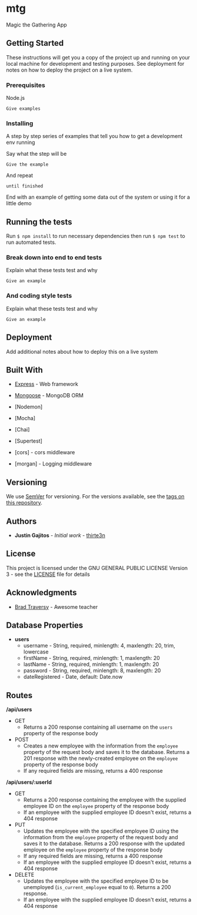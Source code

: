 # mtg

Magic the Gathering App

## Getting Started

These instructions will get you a copy of the project up and running on your local machine for development and testing purposes. See deployment for notes on how to deploy the project on a live system.

### Prerequisites

Node.js

```
Give examples
```

### Installing

A step by step series of examples that tell you how to get a development env running

Say what the step will be

```
Give the example
```

And repeat

```
until finished
```

End with an example of getting some data out of the system or using it for a little demo

## Running the tests

Run `$ npm install` to run necessary dependencies then run `$ npm test` to run automated tests.

### Break down into end to end tests

Explain what these tests test and why

```
Give an example
```

### And coding style tests

Explain what these tests test and why

```
Give an example
```

## Deployment

Add additional notes about how to deploy this on a live system

## Built With

* [Express](http://www.dropwizard.io/1.0.2/docs/) - Web framework
* [Mongoose](#) - MongoDB ORM

* [Nodemon]

* [Mocha]
* [Chai]
* [Supertest]

* [cors] - cors middleware
* [morgan] - Logging middleware

## Versioning

We use [SemVer](http://semver.org/) for versioning. For the versions available, see the [tags on this repository](https://github.com/your/project/tags).

## Authors

* **Justin Gajitos** - *Initial work* - [thirte3n](https://github.com/thirte3n)

## License

This project is licensed under the GNU GENERAL PUBLIC LICENSE Version 3 - see the [LICENSE](LICENSE) file for details

## Acknowledgments

* [Brad Traversy](https://www.youtube.com/user/TechGuyWeb) - Awesome teacher

## Database Properties

* **users**
  - username - String, required, minlength: 4, maxlength: 20, trim, lowercase
  - firstName - String, required, minlength: 1, maxlength: 20
  - lastName - String, required, minlength: 1, maxlength: 20
  - password - String, required, minlength: 8, maxlength: 20
  - dateRegistered - Date, default: Date.now

## Routes

**/api/users**
- GET
  - Returns a 200 response containing all username on the `users` property of the response body
- POST
  - Creates a new employee with the information from the `employee` property of the request body and saves it to the database. Returns a 201 response with the newly-created employee on the `employee` property of the response body
  - If any required fields are missing, returns a 400 response

**/api/users/:userId**
- GET
  - Returns a 200 response containing the employee with the supplied employee ID on the `employee` property of the response body
  - If an employee with the supplied employee ID doesn't exist, returns a 404 response
- PUT
  - Updates the employee with the specified employee ID using the information from the `employee` property of the request body and saves it to the database. Returns a 200 response with the updated employee on the `employee` property of the response body
  - If any required fields are missing, returns a 400 response
  - If an employee with the supplied employee ID doesn't exist, returns a 404 response
- DELETE
  - Updates the employee with the specified employee ID to be unemployed (`is_current_employee` equal to `0`). Returns a 200 response.
  - If an employee with the supplied employee ID doesn't exist, returns a 404 response